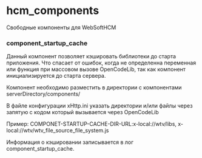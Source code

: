 # hcm_components

Свободные компоненты для WebSoftHCM

### component_startup_cache

Данный компонент позволяет кэшировать библиотеки до старта приложения.
Что спасает от ошибок, когда не определенна переменная или функция при массовом вызове OpenCodeLib, так 
как компонент инициализируется до старта сервера.

Компонент необходимо разместить в директории с компонентами serverDirectory/components/

В файле конфигурации xHttp.ini указать директории и/или файлы через запятую с кодом который вызывается через OpenCodeLib 

Пример:
COMPONET-STARTUP-CACHE-DIR-URL:x-local://wtv/libs, x-local://wtv/wtv_file_source_file_system.js


Информация о кэшировании записывается в лог component_startup_cache.

